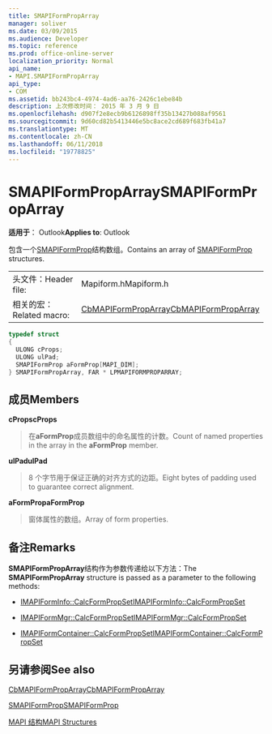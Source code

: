 ```yaml
---
title: SMAPIFormPropArray
manager: soliver
ms.date: 03/09/2015
ms.audience: Developer
ms.topic: reference
ms.prod: office-online-server
localization_priority: Normal
api_name:
- MAPI.SMAPIFormPropArray
api_type:
- COM
ms.assetid: bb243bc4-4974-4ad6-aa76-2426c1ebe84b
description: 上次修改时间： 2015 年 3 月 9 日
ms.openlocfilehash: d907f2e8ecb9b6126898ff35b13427b088af9561
ms.sourcegitcommit: 9d60cd82b5413446e5bc8ace2cd689f683fb41a7
ms.translationtype: MT
ms.contentlocale: zh-CN
ms.lasthandoff: 06/11/2018
ms.locfileid: "19778825"
---
```

# <a name="smapiformproparray"></a><span data-ttu-id="81191-103">SMAPIFormPropArray</span><span class="sxs-lookup"><span data-stu-id="81191-103">SMAPIFormPropArray</span></span>

  
  
<span data-ttu-id="81191-104">**适用于**： Outlook</span><span class="sxs-lookup"><span data-stu-id="81191-104">**Applies to**: Outlook</span></span> 
  
<span data-ttu-id="81191-105">包含一个[SMAPIFormProp](smapiformprop.md)结构数组。</span><span class="sxs-lookup"><span data-stu-id="81191-105">Contains an array of [SMAPIFormProp](smapiformprop.md) structures.</span></span> 
  
|||
|:-----|:-----|
|<span data-ttu-id="81191-106">头文件：</span><span class="sxs-lookup"><span data-stu-id="81191-106">Header file:</span></span>  <br/> |<span data-ttu-id="81191-107">Mapiform.h</span><span class="sxs-lookup"><span data-stu-id="81191-107">Mapiform.h</span></span>  <br/> |
|<span data-ttu-id="81191-108">相关的宏：</span><span class="sxs-lookup"><span data-stu-id="81191-108">Related macro:</span></span>  <br/> |[<span data-ttu-id="81191-109">CbMAPIFormPropArray</span><span class="sxs-lookup"><span data-stu-id="81191-109">CbMAPIFormPropArray</span></span>](cbmapiformproparray.md) <br/> |
   
```cpp
typedef struct
{
  ULONG cProps;
  ULONG ulPad;
  SMAPIFormProp aFormProp[MAPI_DIM];
} SMAPIFormPropArray, FAR * LPMAPIFORMPROPARRAY;

```

## <a name="members"></a><span data-ttu-id="81191-110">成员</span><span class="sxs-lookup"><span data-stu-id="81191-110">Members</span></span>

 <span data-ttu-id="81191-111">**cProps**</span><span class="sxs-lookup"><span data-stu-id="81191-111">**cProps**</span></span>
  
> <span data-ttu-id="81191-112">在**aFormProp**成员数组中的命名属性的计数。</span><span class="sxs-lookup"><span data-stu-id="81191-112">Count of named properties in the array in the **aFormProp** member.</span></span> 
    
 <span data-ttu-id="81191-113">**ulPad**</span><span class="sxs-lookup"><span data-stu-id="81191-113">**ulPad**</span></span>
  
>  <span data-ttu-id="81191-114">8 个字节用于保证正确的对齐方式的边距。</span><span class="sxs-lookup"><span data-stu-id="81191-114">Eight bytes of padding used to guarantee correct alignment.</span></span> 
    
 <span data-ttu-id="81191-115">**aFormProp**</span><span class="sxs-lookup"><span data-stu-id="81191-115">**aFormProp**</span></span>
  
> <span data-ttu-id="81191-116">窗体属性的数组。</span><span class="sxs-lookup"><span data-stu-id="81191-116">Array of form properties.</span></span>
    
## <a name="remarks"></a><span data-ttu-id="81191-117">备注</span><span class="sxs-lookup"><span data-stu-id="81191-117">Remarks</span></span>

<span data-ttu-id="81191-118">**SMAPIFormPropArray**结构作为参数传递给以下方法：</span><span class="sxs-lookup"><span data-stu-id="81191-118">The **SMAPIFormPropArray** structure is passed as a parameter to the following methods:</span></span> 
  
- [<span data-ttu-id="81191-119">IMAPIFormInfo::CalcFormPropSet</span><span class="sxs-lookup"><span data-stu-id="81191-119">IMAPIFormInfo::CalcFormPropSet</span></span>](imapiforminfo-calcformpropset.md)
    
- [<span data-ttu-id="81191-120">IMAPIFormMgr::CalcFormPropSet</span><span class="sxs-lookup"><span data-stu-id="81191-120">IMAPIFormMgr::CalcFormPropSet</span></span>](imapiformmgr-calcformpropset.md)
    
- [<span data-ttu-id="81191-121">IMAPIFormContainer::CalcFormPropSet</span><span class="sxs-lookup"><span data-stu-id="81191-121">IMAPIFormContainer::CalcFormPropSet</span></span>](imapiformcontainer-calcformpropset.md)
    
## <a name="see-also"></a><span data-ttu-id="81191-122">另请参阅</span><span class="sxs-lookup"><span data-stu-id="81191-122">See also</span></span>



[<span data-ttu-id="81191-123">CbMAPIFormPropArray</span><span class="sxs-lookup"><span data-stu-id="81191-123">CbMAPIFormPropArray</span></span>](cbmapiformproparray.md)
  
[<span data-ttu-id="81191-124">SMAPIFormProp</span><span class="sxs-lookup"><span data-stu-id="81191-124">SMAPIFormProp</span></span>](smapiformprop.md)


[<span data-ttu-id="81191-125">MAPI 结构</span><span class="sxs-lookup"><span data-stu-id="81191-125">MAPI Structures</span></span>](mapi-structures.md)

